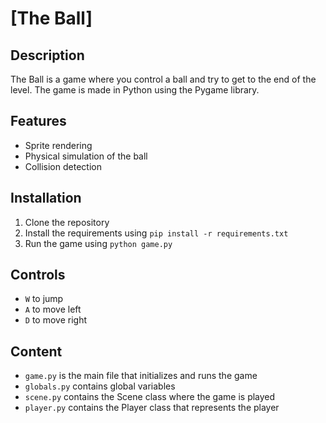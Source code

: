 # [The Ball]

## Description
The Ball is a game where you control a ball and try to get to the end of the level. The game is made in Python using the Pygame library.

## Features
- Sprite rendering
- Physical simulation of the ball
- Collision detection

## Installation
1. Clone the repository
2. Install the requirements using `pip install -r requirements.txt`
3. Run the game using `python game.py`

## Controls
- `W` to jump
- `A` to move left
- `D` to move right

## Content
- `game.py` is the main file that initializes and runs the game
- `globals.py` contains global variables
- `scene.py` contains the Scene class where the game is played
- `player.py` contains the Player class that represents the player